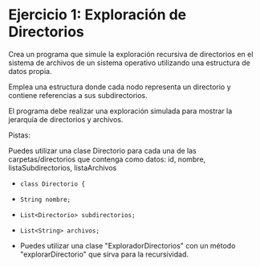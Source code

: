 # Ejercicio 1: Exploración de Directorios
Crea un programa que simule la exploración recursiva de directorios en el sistema de archivos de un sistema operativo utilizando una estructura de datos propia.

Emplea una estructura donde cada nodo representa un directorio y contiene referencias a sus subdirectorios.

El programa debe realizar una exploración simulada para mostrar la jerarquía de directorios y archivos.



Pistas:

Puedes utilizar una clase Directorio para cada una de las carpetas/directorios que contenga como datos: id, nombre, listaSubdirectorios, listaArchivos





*     class Directorio {
*     String nombre;
*     List<Directorio> subdirectorios;
*     List<String> archivos;


 

*   Puedes utilizar una clase "ExploradorDirectorios" con un método "explorarDirectorio" que sirva para la recursividad.